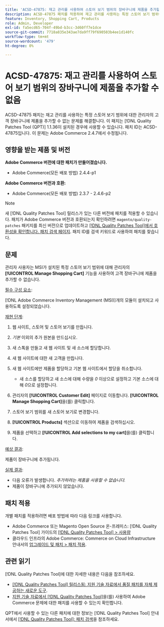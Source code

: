 ```yaml
---
title: 'ACSD-47875: 재고 관리를 사용하여 스토어 보기 범위의 장바구니에 제품을 추가할 수 없음'
description: ACSD-47875 패치를 적용하여 재고 관리를 사용하는 특정 스토어 보기 범위에 대해 관리자의 고객 장바구니에 제품을 추가할 수 없는 Adobe Commerce 문제를 해결합니다.
feature: Inventory, Shopping Cart, Products
role: Admin, Developer
exl-id: fa5ecd65-704f-49bd-b3cc-3d60ff7e1dce
source-git-commit: 7718a835e343ae7da9ff79f690503b4ee1d140fc
workflow-type: tm+mt
source-wordcount: '479'
ht-degree: 0%

---
```


# ACSD-47875: 재고 관리를 사용하여 스토어 보기 범위의 장바구니에 제품을 추가할 수 없음

ACSD-47875 패치는 재고 관리를 사용하는 특정 스토어 보기 범위에 대한 관리자의 고객 장바구니에 제품을 추가할 수 없는 문제를 해결합니다. 이 패치는 [!DNL Quality Patches Tool (QPT)] 1.1.36이 설치된 경우에 사용할 수 있습니다. 패치 ID는 ACSD-47875입니다. 이 문제는 Adobe Commerce 2.4.7에서 수정됩니다.

## 영향을 받는 제품 및 버전

**Adobe Commerce 버전에 대한 패치가 만들어졌습니다.**

* Adobe Commerce(모든 배포 방법) 2.4.4-p1

**Adobe Commerce 버전과 호환:**

* Adobe Commerce(모든 배포 방법) 2.3.7 - 2.4.6-p2

>[!NOTE]
>
>새 [!DNL Quality Patches Tool] 릴리스가 있는 다른 버전에 패치를 적용할 수 있습니다. 패치가 Adobe Commerce 버전과 호환되는지 확인하려면 `magento/quality-patches` 패키지를 최신 버전으로 업데이트하고 [[!DNL Quality Patches Tool]에서 호환성을 확인합니다. 패치 검색 페이지](https://experienceleague.adobe.com/tools/commerce-quality-patches/index.html?lang=ko). 패치 ID를 검색 키워드로 사용하여 패치를 찾습니다.

## 문제

관리자 사용자는 MSI가 설치된 특정 스토어 보기 범위에 대해 관리자의 **[!UICONTROL Manage Shopping Cart]** 기능을 사용하여 고객 장바구니에 제품을 추가할 수 없습니다.

<u>필수 구성 요소</u>:

[!DNL Adobe Commerce Inventory Management (MSI)]개의 모듈이 설치되고 사용하도록 설정되었습니다.

<u>재현 단계</u>:

1. 웹 사이트, 스토어 및 스토어 보기를 만듭니다.
1. *기본* 이외의 추가 원본을 만드십시오.
1. 새 스톡을 만들고 새 웹 사이트 및 새 소스에 할당합니다.
1. 새 웹 사이트에 대한 새 고객을 만듭니다.
1. 새 웹 사이트에만 제품을 할당하고 기본 웹 사이트에서 할당을 취소합니다.

   * 새 소스를 할당하고 새 소스에 대해 수량을 *0* 이상으로 설정하고 기본 소스에 대해 *0*&#x200B;으로 설정합니다.

1. 관리자의 **[!UICONTROL Customer Edit]** 페이지로 이동합니다. **[!UICONTROL Manage Shopping Cart]**&#x200B;을(를) 클릭합니다.
1. 스토어 보기 범위를 새 스토어 보기로 변경합니다.
1. **[!UICONTROL Products]** 섹션으로 이동하여 제품을 검색하십시오.
1. 제품을 선택하고 **[!UICONTROL Add selections to my cart]**&#x200B;을(를) 클릭합니다.

<u>예상 결과</u>:

제품이 장바구니에 추가됩니다.

<u>실제 결과</u>:

* 다음 오류가 발생합니다. *추가하려는 제품을 사용할 수 없습니다.*
* 제품이 장바구니에 추가되지 않았습니다.

## 패치 적용

개별 패치를 적용하려면 배포 방법에 따라 다음 링크를 사용합니다.

* Adobe Commerce 또는 Magento Open Source 온-프레미스: [!DNL Quality Patches Tool] 가이드의 [[!DNL Quality Patches Tool] > 사용량](https://experienceleague.adobe.com/docs/commerce-operations/tools/quality-patches-tool/usage.html?lang=ko)
* 클라우드 인프라의 Adobe Commerce: Commerce on Cloud Infrastructure 안내서의 [업그레이드 및 패치 > 패치 적용](https://experienceleague.adobe.com/docs/commerce-cloud-service/user-guide/develop/upgrade/apply-patches.html?lang=ko).

## 관련 읽기

[!DNL Quality Patches Tool]에 대한 자세한 내용은 다음을 참조하세요.

* [[!DNL Quality Patches Tool] 릴리스됨: 지원 기술 자료에서 품질 패치를 자체 제공하는 새로운 도구](/help/announcements/adobe-commerce-announcements/magento-quality-patches-released-new-tool-to-self-serve-quality-patches.md).
* [지원 기술 자료에서  [!DNL Quality Patches Tool]](/help/support-tools/patches-available-in-qpt-tool/check-patch-for-magento-issue-with-magento-quality-patches.md)을(를) 사용하여 Adobe Commerce 문제에 대한 패치를 사용할 수 있는지 확인합니다.

QPT에서 사용할 수 있는 다른 패치에 대한 정보는 [!DNL Quality Patches Tool] 안내서에서 [[!DNL Quality Patches Tool]: 패치 검색](https://experienceleague.adobe.com/tools/commerce-quality-patches/index.html?lang=ko)을 참조하세요.
